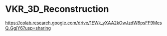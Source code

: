 # VKR_3D_Reconstruction

https://colab.research.google.com/drive/1EWk_yXAA2kOwJzdW6psFF9MesQ_GgjY6?usp=sharing
